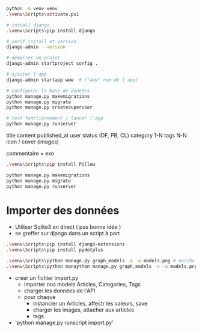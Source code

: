 ```sh
python -m venv venv
.\venv\Scripts\activate.ps1

# install django
.\venv\Scripts\pip install django

# verif install et version
django-admin --version

# demarrer un projet
django-admin startproject config .

# ajouter l'app
django-admin startapp www  # ("www" nom de l'app)

# configurer la base de données
python manage.py makemigrations
python manage.py migrate
python manage.py createsuperuser

# test fonctionnement / lancer l'app
python manage.py runserver

```

title
content
published_at
user
status (DF, PB, CL)
category 1-N
tags N-N
icon / cover (images)

commentaire = exo

```sh
.\venv\Scripts\pip install Pillow

python manage.py makemigrations
python manage.py migrate
python manage.py runserver
```

# Importer des données

- Utiliser Sqlite3 en direct ( pas bonne idée )
- se greffer sur django dans un script à part

```sh
.\venv\Scripts\pip install django-extensions
.\venv\Scripts\pip install pydotplus

.\venv\Scripts\python manage.py graph_models -a -o models.png # marche pas
.\venv\Scripts\python manaython manage.py graph_models -a -o models.png # marche encore moins
```

- créer un fichier import.py
  - importer nos models Articles, Categories, Tags
  - charger les données de l'API
  - pour chaque
    - instancier un Articles, affectr les valeurs, save
    - charger les images, attacher aux articles
    - tags
- 'python manage.py runscript import.py'
